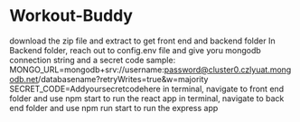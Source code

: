 # Workout-Buddy
download the zip file and extract to get front end and backend folder
In Backend folder, reach out to config.env file and give yoru mongodb connection string and a secret code
sample: 
MONGO_URL=mongodb+srv://username:password@cluster0.czlyuat.mongodb.net/databasename?retryWrites=true&w=majority
SECRET_CODE=Addyoursecretcodehere
in terminal, navigate to front end folder and use npm start to run the react app
in terminal, navigate to back end folder and use npm run start to run the express app
